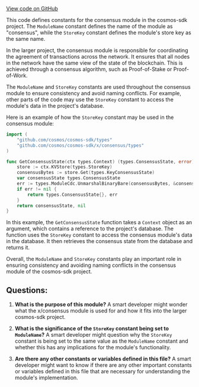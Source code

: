 [View code on GitHub](https://github.com/cosmos/cosmos-sdk/blob/main/x/consensus/types/keys.go)

This code defines constants for the consensus module in the cosmos-sdk project. The `ModuleName` constant defines the name of the module as "consensus", while the `StoreKey` constant defines the module's store key as the same name. 

In the larger project, the consensus module is responsible for coordinating the agreement of transactions across the network. It ensures that all nodes in the network have the same view of the state of the blockchain. This is achieved through a consensus algorithm, such as Proof-of-Stake or Proof-of-Work. 

The `ModuleName` and `StoreKey` constants are used throughout the consensus module to ensure consistency and avoid naming conflicts. For example, other parts of the code may use the `StoreKey` constant to access the module's data in the project's database. 

Here is an example of how the `StoreKey` constant may be used in the consensus module:

```go
import (
    "github.com/cosmos/cosmos-sdk/types"
    "github.com/cosmos/cosmos-sdk/x/consensus/types"
)

func GetConsensusState(ctx types.Context) (types.ConsensusState, error) {
    store := ctx.KVStore(types.StoreKey)
    consensusBytes := store.Get(types.KeyConsensusState)
    var consensusState types.ConsensusState
    err := types.ModuleCdc.UnmarshalBinaryBare(consensusBytes, &consensusState)
    if err != nil {
        return types.ConsensusState{}, err
    }
    return consensusState, nil
}
```

In this example, the `GetConsensusState` function takes a `Context` object as an argument, which contains a reference to the project's database. The function uses the `StoreKey` constant to access the consensus module's data in the database. It then retrieves the consensus state from the database and returns it. 

Overall, the `ModuleName` and `StoreKey` constants play an important role in ensuring consistency and avoiding naming conflicts in the consensus module of the cosmos-sdk project.
## Questions: 
 1. **What is the purpose of this module?** 
A smart developer might wonder what the x/consensus module is used for and how it fits into the larger cosmos-sdk project.

2. **What is the significance of the `StoreKey` constant being set to `ModuleName`?** 
A smart developer might question why the `StoreKey` constant is being set to the same value as the `ModuleName` constant and whether this has any implications for the module's functionality.

3. **Are there any other constants or variables defined in this file?** 
A smart developer might want to know if there are any other important constants or variables defined in this file that are necessary for understanding the module's implementation.